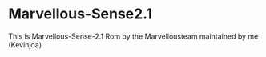 Marvellous-Sense2.1
===================
This is Marvellous-Sense-2.1 Rom by the Marvellousteam maintained by me (Kevinjoa)

